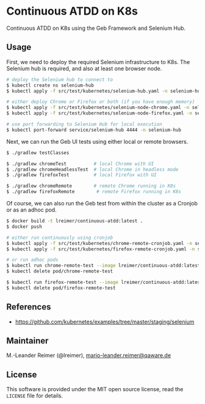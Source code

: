 # Continuous ATDD on K8s

Continuous ATDD on K8s using the Geb Framework and Selenium Hub.

## Usage

First, we need to deploy the required Selenium infrastructure to K8s. The Selenium
hub is required, and also at least one browser node.
```bash
# deploy the Selenium hub to connect to
$ kubectl create ns selenium-hub
$ kubectl apply -f src/test/kubernetes/selenium-hub.yaml -n selenium-hub

# either deploy Chrome or Firefox or both (if you have enough memory)
$ kubectl apply -f src/test/kubernetes/selenium-node-chrome.yaml -n selenium-hub
$ kubectl apply -f src/test/kubernetes/selenium-node-firefox.yaml -n selenium-hub

# use port forwarding to Selenium Hub for local execution
$ kubectl port-forward service/selenium-hub 4444 -n selenium-hub
```

Next, we can run the Geb UI tests using either local or remote browsers.
```bash
$ ./gradlew testClasses

$ ./gradlew chromeTest          # local Chrome with UI
$ ./gradlew chromeHeadlessTest  # local Chrome in headless mode
$ ./gradlew firefoxTest         # local Firefox with UI

$ ./gradlew chromeRemote        # remote Chrome running in K8s
$ ./gradlew firefoxRemote        # remote Firefox running in K8s
```

Of course, we can also run the Geb test from within the cluster as a Cronjob or
as an adhoc pod.
```bash
$ docker build -t lreimer/continuous-atdd:latest .
$ docker push

# either run continuously using cronjob
$ kubectl apply -f src/test/kubernetes/chrome-remote-cronjob.yaml -n selenium-hub
$ kubectl apply -f src/test/kubernetes/firefox-remote-cronjob.yaml -n selenium-hub

# or run adhoc pods
$ kubectl run chrome-remote-test --image lreimer/continuous-atdd:latest --restart=Never --attach --env="SELENIUM_HUB_HOST=selenium-hub" --env="SELENIUM_HUB_PORT=4444" --command -- ./gradlew chromeRemote
$ kubectl delete pod/chrome-remote-test

$ kubectl run firefox-remote-test --image lreimer/continuous-atdd:latest --restart=Never --attach --env="SELENIUM_HUB_HOST=selenium-hub" --env="SELENIUM_HUB_PORT=4444" --command -- ./gradlew firefoxRemote
$ kubectl delete pod/firefox-remote-test
```

## References

- https://github.com/kubernetes/examples/tree/master/staging/selenium

## Maintainer

M.-Leander Reimer (@lreimer), <mario-leander.reimer@qaware.de>

## License

This software is provided under the MIT open source license, read the `LICENSE` file for details.
